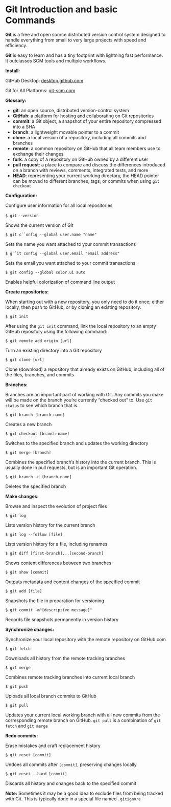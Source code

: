 # Git Introduction and basic Commands

**Git** is a free and open source distributed version control system designed to handle everything from small to very large projects with speed and efficiency.

**Git** is easy to learn and has a tiny footprint with lightning fast performance. It outclasses SCM tools and multiple workflows.

**Install**:

GitHub Desktop: [desktop.github.com](https://desktop.github.com/)

Git for All Platforms: [git-scm.com](https://git-scm.com/)

**Glossary:**

-   **git**: an open source, distributed version-control system
-   **GitHub**: a platform for hosting and collaborating on Git repositories
-   **commit**: a Git object, a snapshot of your entire repository compressed into a SHA
-   **branch**: a lightweight movable pointer to a commit
-   **clone**: a local version of a repository, including all commits and branches
-   **remote**: a common repository on GitHub that all team members use to exchange their changes
-   **fork**: a copy of a repository on GitHub owned by a different user
-   **pull request**: a place to compare and discuss the differences introduced on a branch with reviews, comments, integrated tests, and more
-   **HEAD**: representing your current working directory, the HEAD pointer can be moved to different branches, tags, or commits when using `git checkout`

**Configuration:**

Configure user information for all local repositories

`$ git` `--version`

Shows the current version of Git

`$ git c``onfig --global user.name "name"`

Sets the name you want attached to your commit transactions

`$ g``it config --global user.email "email address"`

Sets the email you want attached to your commit transactions

`$ git config --global color.ui auto`

Enables helpful colorization of command line output

**Create repositories:**

When starting out with a new repository, you only need to do it once; either locally, then push to GitHub, or by cloning an existing repository.

`$ git init`

After using the `git init` command, link the local repository to an empty GitHub repository using the following command:

`$ git remote add origin [url]`

Turn an existing directory into a Git repository

`$ git clone [url]`

Clone (download) a repository that already exists on GitHub, including all of the files, branches, and commits

**Branches:**

Branches are an important part of working with Git. Any commits you make will be made on the branch you’re currently “checked out” to. Use `git status` to see which branch that is.

`$ git branch [branch-name]`

Creates a new branch

`$ git checkout [branch-name]`

Switches to the specified branch and updates the working directory

`$ git merge [branch]`

Combines the specified branch’s history into the current branch. This is usually done in pull requests, but is an important Git operation.

`$ git branch -d [branch-name]`

Deletes the specified branch

**Make changes:**

Browse and inspect the evolution of project files

`$ git log`

Lists version history for the current branch

`$ git log --follow [file]`

Lists version history for a file, including renames

`$ git diff [first-branch]...[second-branch]`

Shows content differences between two branches

`$ git show [commit]`

Outputs metadata and content changes of the specified commit

`$ git add [file]`

Snapshots the file in preparation for versioning

`$ git commit -m"[descriptive message]"`

Records file snapshots permanently in version history

**Synchronize changes:**

Synchronize your local repository with the remote repository on GitHub.com

`$ git fetch`

Downloads all history from the remote tracking branches

`$ git merge`

Combines remote tracking branches into current local branch

`$ git push`

Uploads all local branch commits to GitHub

`$ git pull`

Updates your current local working branch with all new commits from the corresponding remote branch on GitHub. `git pull` is a combination of `git fetch` and `git merge`

**Redo commits:**

Erase mistakes and craft replacement history

`$ git reset [commit]`

Undoes all commits after `[commit]`, preserving changes locally

`$ git reset --hard [commit]`

Discards all history and changes back to the specified commit

**Note:** Sometimes it may be a good idea to exclude files from being tracked with Git. This is typically done in a special file named `.gitignore`



